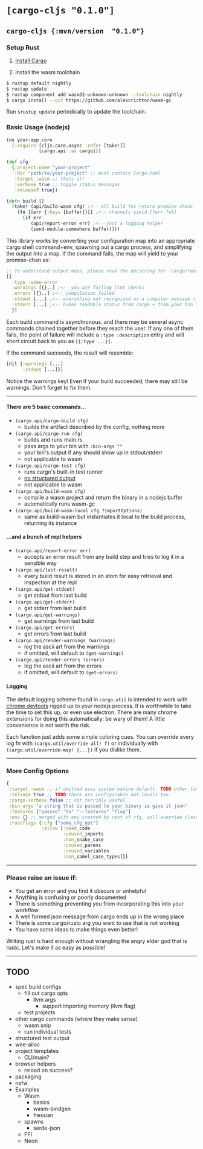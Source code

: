 # `[cargo-cljs "0.1.0"]`
## `cargo-cljs {:mvn/version  "0.1.0"}`

### Setup Rust

1) [Install Cargo](https://doc.rust-lang.org/cargo/getting-started/installation.html)

2) Install the wasm toolchain

``` bash
$ rustup default nightly
$ rustup update
$ rustup component add wasm32-unknown-unknown --toolchain nightly
$ cargo install --git https://github.com/alexcrichton/wasm-gc
```

Run `$rustup update` periodically to update the toolchain.


### Basic Usage (nodejs)

```clojure
(ns your-app.core
  (:require [cljs.core.async :refer [take!]]
            [cargo.api :as cargo]))

(def cfg
  {:project-name "your-project"
   :dir "path/to/your-project" ;; must contain Cargo.toml
   :target :wasm ;; thats it!
   :verbose true ;; toggle status messages
   :release? true})

(defn build []
  (take! (api/build-wasm cfg) ;<-- all build fns return promise chans
    (fn [[err {:keys [buffer]}]] ;<-- channels yield [?err ?ok]
      (if err
         (api/report-error err) ;<---just a logging helper
         (send-module-somewhere buffer))))
```

This library works by converting your configuration map into an appropriate cargo shell command+env, spawning out a cargo process, and simplifying the output into a map. If the command fails, the map will yield to your promise-chan as:

```clojure
;; To understand output maps, please read the docstring for `cargo/report.cljs`
[{
  :type :some-error
  :warnings [{}..] ;<-- you are failing lint checks
  :errors [{}..] ;<-- compilation failed
  :stdout [...] ;<-- everything not recognized as a compiler message (ie from your bin if any)
  :stderr [...] ;<-- human readable status from cargo + from your bin if any
  }]
```

Each build command is asynchronous. and there may be several async commands chained together before they reach the user. If any one of them fails, the point of failure will include a `:type :description` entry and will short circuit back to you as `[{:type ...}]`.

If the command succeeds, the result will resemble:

```clojure
[nil {:warnings [...]
      :stdout [...]}]
```
Notice the warnings key! Even if your build succeeded, there may still be warnings. Don't forget to fix them.

<hr>

#### There are 5 basic commands...
  + `(cargo.api/cargo-build cfg)`
    - builds the artifact described by the config, nothing more
  + `(cargo.api/cargo-run cfg)`
    - builds and runs main.rs
    - pass args to your bin with `:bin-args ""`
    - your bin's output if any should show up in stdout/stderr
    - not applicable to wasm
  + `(cargo.api/cargo-test cfg)`
    - runs cargo's built-in test runner
    - [no structured output](https://github.com/rust-lang/rfcs/pull/2318)
    - not applicable to wasm
  + `(cargo.api/build-wasm cfg)`
    - compile a wasm project and return the binary in a nodejs buffer
    - automatically runs wasm-gc
  + `(cargo.api/build-wasm-local cfg ?importOptions)`
    - same as build-wasm but instantiates it local to the build process, returning its instance

#### ...and a bunch of repl helpers
  + `(cargo.api/report-error err)`
    - accepts an error result from any build step and tries to log it in a sensible way
  + `(cargo.api/last-result)`
    - every build result is stored in an atom for easy retrieval and inspection at the repl
  + `(cargo.api/get-stdout)`
    - get stdout from last build
  + `(cargo.api/get-stderr)`
    - get stderr from last build
  + `(cargo.api/get-warnings)`
    - get warnings from last build
  + `(cargo.api/get-errors)`
    - get errors from last build
  + `(cargo.api/render-warnings ?warnings)`
    - log the ascii art from the warnings
    - if omitted, will default to `(get-warnings)`
  + `(cargo.api/render-errors ?errors)`
    - log the ascii art from the errors
    - if omitted, will default to `(get-errors)`

#### Logging

The default logging scheme found in `cargo.util` is intended to work with [chrome devtools](https://nodejs.org/en/docs/guides/debugging-getting-started/#chrome-devtools-55) rigged up to your nodejs process. It is worthwhile to take the time to set this up, or even use electron. There are many chrome extensions for doing this automatically: be wary of them! A little convenience is not worth the risk.

Each function just adds some simple coloring cues. You can override every log fn with `(cargo.util/override-all! f)` or individually with `(cargo.util/override-map! {...})` if you dislike them.


<hr>

### More Config Options

```clojure
{
 :target :wasm ;; if omitted uses system native default. TODO other targets
 :release true ;; TODO there are configurable opt levels too
 :cargo-verbose false ;; not terribly useful
 :bin-args "a string that is passed to your binary ie give it json"
 :features ["passed" "to" "--features" "flag"]
 :env {} ;; merged with env created by rest of cfg, will override clashes
 :rustflags {:cfg ["some_cfg_opt"]
             :allow [:dead_code
                     :unused_imports
                     :non_snake_case
                     :unused_parens
                     :unused_variables
                     :non_camel_case_types]}}
```
<hr>

### Please raise an issue if:
  + You get an error and you find it obscure or unhelpful
  + Anything is confusing or poorly documented
  + There is something preventing you from incorporating this into your workflow
  + A well formed json message from cargo ends up in the wrong place
  + There is some cargo/rustc  arg you want to use that is not working
  + You have some ideas to make things even better!

Writing rust is hard enough without wrangling the angry elder god that is rustc. Let's make it as easy as possible!

<hr>

## TODO
  + spec build configs
    - fill out cargo opts
      + llvm args
        - support importing memory (llvm flag)
    - test projects
  + other cargo commands (where they make sense)
    + wasm snip
    + run individual tests
  + structured test output
  + wee-alloc
  + project templates
    - CLI/main?
  + browser helpers
    - reload on success?
  + packaging
  + nsfw
  + Examples
    + Wasm
      + basics
      + wasm-bindgen
      + fressian
    + spawns
      - serde-json
    + FFI
    + Neon


